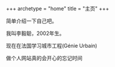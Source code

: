 +++
archetype = "home"
title = "主页"
+++

简单介绍一下自己吧。

我叫李毅聪，2002年生。

现在在法国学习城市工程(Génie Urbain)

做个人网站真的会开心的忘记时间